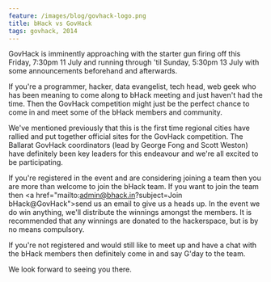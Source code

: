 ```yaml
---
feature: /images/blog/govhack-logo.png
title: bHack vs GovHack
tags: govhack, 2014
---
```

GovHack is imminently approaching with the starter gun firing off this Friday, 7:30pm 11 July and running through 'til Sunday, 5:30pm 13 July with some announcements beforehand and afterwards.

<!--more-->

If you're a programmer, hacker, data evangelist, tech head, web geek who has been meaning to come along to bHack meeting and just haven't had the time. Then the GovHack competition might just be the perfect chance to come in and meet some of the bHack members and community.

We've mentioned previously that this is the first time regional cities have rallied and put together official sites for the GovHack competition. The Ballarat GovHack coordinators (lead by George Fong and Scott Weston) have definitely been key leaders for this endeavour and we're all excited to be participating.

If you're registered in the event and are considering joining a team then you are more than welcome to join the bHack team. If you want to join the team then <a href=\"mailto:admin@bhack.in?subject=Join bHack@GovHack\">send us an email</a> to give us a heads up. In the event we do win anything, we'll distribute the winnings amongst the members. It is recommended that any winnings are donated to the hackerspace, but is by no means compulsory.

If you're not registered and would still like to meet up and have a chat with the bHack members then definitely come in and say G'day to the team.

We look forward to seeing you there.
